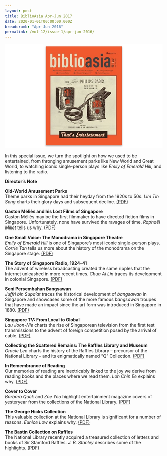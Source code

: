 ```yaml
---
layout: post
title: BiblioAsia Apr-Jun 2017
date: 2020-01-01T00:00:00.000Z
breadcrumb: "Apr-Jun 2016"
permalink: /vol-12/issue-1/apr-jun-2016/
---
```


<img src="/images/Vol-12-issue-1/vol12_iss1.JPG">  

In this special issue, we turn the spotlight on how we used to be entertained, from thronging amusement parks like New World and Great World, to watching iconic single-person plays like *Emily of Emerald Hill*, and listening to the radio.
 
**Director’s Note**

**Old-World Amusement Parks** <br>
Theme parks in Singapore had their heyday from the 1920s to 50s. *Lim Tin Seng* charts their glory days and subsequent decline. [(PDF)](/files/past-issues/pdf/vol-12/v12-issue1_Amusement.pdf)

**Gaston Méliès and his Lost Films of Singapore** <br>
Gaston Méliès may be the first filmmaker to have directed fiction films in Singapore. Unfortunately, none have survived the ravages of time. *Raphaël Millet* tells us why.
[(PDF)](/files/past-issues/pdf/vol-12/v12-issue1_Gaston.pdf)

**One Small Voice: The Monodrama in Singapore Theatre** <br>
*Emily of Emerald Hill* is one of Singapore’s most iconic single-person plays. *Corrie Tan* tells us more about the history of the monodrama on the Singapore stage. [(PDF)](/files/past-issues/pdf/vol-12/v12-issue1_SmallVoice.pdf)

**The Story of Singapore Radio, 1924–41** <br>
The advent of wireless broadcasting created the same ripples that the Internet unleashed in more recent times. *Chua Ai Lin* traces its development in colonial Singapore. [(PDF)](/files/past-issues/pdf/vol-12/v12-issue1_Radio.pdf)

**Seni Persembahan Bangsawan** <br>
*Juffri bin Supa’at* traces the historical development of *bangsawan* in Singapore and showcases some of the more famous *bangsawan* troupes that have made an impact since the art form was introduced in Singapore in 1880. [(PDF)](/files/past-issues/pdf/vol-12/v12-issue1_Bangsawan.pdf)

**Singapore TV: From Local to Global** <br>
*Lau Joon-Nie* charts the rise of Singaporean television from the first test transmissions to the advent of foreign competition posed by the arrival of cable. [(PDF)](/files/past-issues/pdf/vol-12/v12-issue1_TV.pdf)

**Collecting the Scattered Remains: The Raffles Library and Museum** <br>
*Gracie Lee* charts the history of the Raffles Library – precursor of the National Library – and its enigmatically named “Q” Collection. [(PDF)](/files/past-issues/pdf/vol-12/v12-issue1_ScatteredRemains.pdf)

**In Remembrance of Reading** <br>
Our memories of reading are inextricably linked to the joy we derive from reading books and the places where we read them. *Loh Chin Ee* explains why. [(PDF)](/files/past-issues/pdf/vol-12/v12-issue1_Reading.pdf)

**Cover to Cover** <br>
*Barbara Quek* and *Zoe Yeo* highlight entertainment magazine covers of yesteryear from the collections of the National Library. [(PDF)](/files/past-issues/pdf/vol-12/v12-issue1_Cover.pdf)

**The George Hicks Collection** <br>
This valuable collection at the National Library is significant for a number of reasons. *Eunice Low* explains why. [(PDF)](/files/past-issues/pdf/vol-12/v12-issue1_GeorgeHicks.pdf)

**The Bastin Collection on Raffles** <br>
The National Library recently acquired a treasured collection of letters and books of Sir Stamford Raffles. *J. B. Stanley* describes some of the highlights. [(PDF)](/files/past-issues/pdf/vol-12/v12-issue1_Bastin.pdf)

